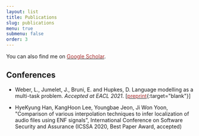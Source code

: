 ```yaml
---
layout: list
title: Publications
slug: publications
menu: true
submenu: false
order: 3
---
```




You can also find me on <a href="https://scholar.google.com/citations?user=tAtSMTcAAAAJ&hl=en&oi=ao" target="_blank"><font color="brown">Google Scholar</font></a>.

## Conferences

* Weber, L., Jumelet, J., Bruni, E. and Hupkes, D. Language modelling as a multi-task problem. *Accepted at EACL 2021*.
\[[<font color="brown">preprint</font>](https://arxiv.org/pdf/2101.11287.pdf){:target="blank"}\] 

* HyeKyung Han, KangHoon Lee, Youngbae Jeon, Ji Won Yoon, "Comparison of various interpolation techniques to infer localization of audio files using ENF signals", International Conference on Software Security and Assurance (ICSSA 2020, Best Paper Award, accepted)


